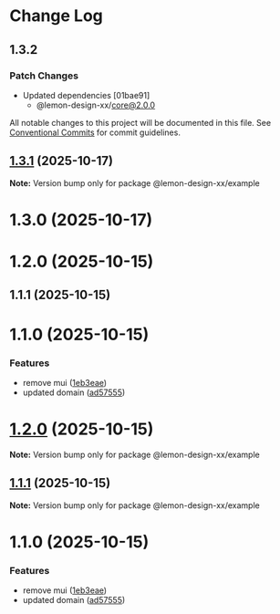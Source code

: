 # Change Log

## 1.3.2

### Patch Changes

- Updated dependencies [01bae91]
  - @lemon-design-xx/core@2.0.0

All notable changes to this project will be documented in this file.
See [Conventional Commits](https://conventionalcommits.org) for commit guidelines.

## [1.3.1](https://github.com/wyle-timing-xx/lemon-design/compare/@lemon-design-xx/example@1.3.0...@lemon-design-xx/example@1.3.1) (2025-10-17)

**Note:** Version bump only for package @lemon-design-xx/example

# 1.3.0 (2025-10-17)

# 1.2.0 (2025-10-15)

## 1.1.1 (2025-10-15)

# 1.1.0 (2025-10-15)

### Features

- remove mui ([1eb3eae](https://github.com/wyle-timing-xx/lemon-design/commit/1eb3eaeaf2fcab7de786f82115649b7e1c14ec44))
- updated domain ([ad57555](https://github.com/wyle-timing-xx/lemon-design/commit/ad57555c20c0524045090b41f35b563d7db49d68))

# [1.2.0](https://github.com/wyle-timing-xx/lemon-design/compare/v1.1.1...v1.2.0) (2025-10-15)

**Note:** Version bump only for package @lemon-design-xx/example

## [1.1.1](https://github.com/wyle-timing-xx/lemon-design/compare/v1.1.0...v1.1.1) (2025-10-15)

**Note:** Version bump only for package @lemon-design-xx/example

# 1.1.0 (2025-10-15)

### Features

- remove mui ([1eb3eae](https://github.com/wyle-timing-xx/lemon-design/commit/1eb3eaeaf2fcab7de786f82115649b7e1c14ec44))
- updated domain ([ad57555](https://github.com/wyle-timing-xx/lemon-design/commit/ad57555c20c0524045090b41f35b563d7db49d68))
